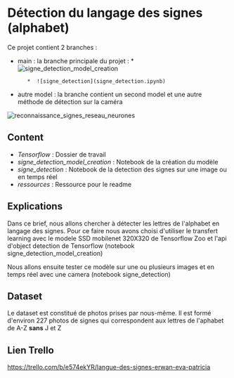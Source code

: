 # Détection du langage des signes (alphabet)

Ce projet contient 2 branches : 
* main : la branche principale du projet :
         * ![signe_detection_model_creation](signe_detection_model_creation.ipynb)
   
         *  ![signe_detection](signe_detection.ipynb)
 
* autre model : la branche contient un second model et une autre méthode de détection sur la caméra 

![reconnaissance_signes_reseau_neurones](https://github.com/patlemoal/Reconnaissance-de-la-langue-des-signes.git)

## Content
* _Tensorflow_ : Dossier de travail
* _signe_detection_model_creation_ : Notebook de la création du modèle
* _signe_detection_ : Notebook de la detection des signes sur une image ou en temps réel
* _ressources_ : Ressource pour le readme

## Explications

Dans ce brief,  nous allons chercher à détecter les lettres de l'alphabet en langage des signes.
Pour ce faire nous avons choisi d'utiliser le transfert learning avec le modele SSD mobilenet 320X320 de Tensorflow Zoo et l'api d'object detection de Tensorflow (notebook signe_detection_model_creation)

Nous allons ensuite tester ce modèle sur une ou plusieurs images et en temps réel avec une camera (notebook signe_detection)

## Dataset 
Le dataset est constitué de photos prises par nous-même.
Il est formé d'environ 227 photos de signes qui correspondent aux lettres de l'aphabet de A-Z __sans__ J et Z


## Lien Trello

https://trello.com/b/e574ekYR/langue-des-signes-erwan-eva-patricia

